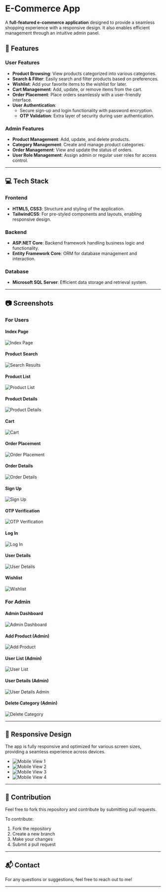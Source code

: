 # E-Commerce App  

A **full-featured e-commerce application** designed to provide a seamless shopping experience with a responsive design. It also enables efficient management through an intuitive admin panel.

## 🌟 Features  

### **User Features**  
- **Product Browsing**: View products categorized into various categories.  
- **Search & Filter**: Easily search and filter products based on preferences.  
- **Wishlist**: Add your favorite items to the wishlist for later.  
- **Cart Management**: Add, update, or remove items from the cart.  
- **Order Placement**: Place orders seamlessly with a user-friendly interface.  
- **User Authentication**:  
  - Secure sign-up and login functionality with password encryption.  
  - **OTP Validation**: Extra layer of security during user authentication.

### **Admin Features**  
- **Product Management**: Add, update, and delete products.  
- **Category Management**: Create and manage product categories.  
- **Order Management**: View and update the status of orders.  
- **User Role Management**: Assign admin or regular user roles for access control.  

---

## 💻 Tech Stack  

### **Frontend**  
- **HTML5, CSS3**: Structure and styling of the application.  
- **TailwindCSS**: For pre-styled components and layouts, enabling responsive design.  

### **Backend**  
- **ASP.NET Core**: Backend framework handling business logic and functionality.  
- **Entity Framework Core**: ORM for database management and interaction.  

### **Database**  
- **Microsoft SQL Server**: Efficient data storage and retrieval system.

---

## 📷 Screenshots  

### **For Users**  

#### Index Page  
![Index Page](https://github.com/user-attachments/assets/9416e15e-5049-44c7-86e9-bd3d969e2b04)

#### Product Search  
![Search Results](https://github.com/user-attachments/assets/8a01c70b-1010-4786-8308-a11b1206a650)

#### Product List  
![Product List](https://github.com/user-attachments/assets/e3895792-59d7-4b82-a014-d844717def5d)

#### Product Details  
![Product Details](https://github.com/user-attachments/assets/b3dd7c32-9e7f-47b7-b001-2b50658c53a4)

#### Cart  
![Cart](https://github.com/user-attachments/assets/c1c86978-6d09-44ca-b245-3563f7e6cd82)

#### Order Placement  
![Order Placement](https://github.com/user-attachments/assets/ac3ddbdc-86cc-44e1-a308-7cd917b44244)

#### Order Details  
![Order Details](https://github.com/user-attachments/assets/9049c8de-a68f-4ef3-95e2-ce359c2eea51)

#### Sign Up  
![Sign Up](https://github.com/user-attachments/assets/85f14254-3c8f-4673-a958-576198799f4a)

#### OTP Verification  
![OTP Verification](https://github.com/user-attachments/assets/a109d596-0089-46f8-95e6-968cbbed49cf)

#### Log In  
![Log In](https://github.com/user-attachments/assets/9b228e76-c076-473f-a882-627ccc98eaf6)

#### User Details  
![User Details](https://github.com/user-attachments/assets/b716637c-fe1e-4b5b-a7cd-af8eeddbbbfc)

#### Wishlist  
![Wishlist](https://github.com/user-attachments/assets/0de5ed3f-4700-4512-8cad-d2ab2dd7c372)

### **For Admin**  

#### Admin Dashboard  
![Admin Dashboard](https://github.com/user-attachments/assets/f7f35f05-047a-470e-a066-dfe4acc61280)

#### Add Product (Admin)  
![Add Product](https://github.com/user-attachments/assets/a029e827-1132-4f60-8890-8f15b2d51450)

#### User List (Admin)  
![User List](https://github.com/user-attachments/assets/d079f97a-419f-4141-9901-69266bf8278d)

#### User Details (Admin)  
![User Details Admin](https://github.com/user-attachments/assets/31d86e8b-0bcc-4bb5-86e7-5f32c69f8502)

#### Delete Category (Admin)  
![Delete Category](https://github.com/user-attachments/assets/18c816fe-7141-4d7f-9852-f7489d339d84)

---

## 📱 Responsive Design  

The app is fully responsive and optimized for various screen sizes, providing a seamless experience across devices.  

- ![Mobile View 1](https://github.com/user-attachments/assets/5339988d-3726-43bb-b473-3d5a712228a2)  
- ![Mobile View 2](https://github.com/user-attachments/assets/d227e238-654e-4d89-aa85-c3633d8026e6)  
- ![Mobile View 3](https://github.com/user-attachments/assets/6dd3f89e-a587-4364-b32e-62758869232f)  
- ![Mobile View 4](https://github.com/user-attachments/assets/dc75bc43-d4b6-4ce9-bc25-fc41e5e73fcf)

---

## 🤝 Contribution  

Feel free to fork this repository and contribute by submitting pull requests.  

To contribute:  
1. Fork the repository  
2. Create a new branch  
3. Make your changes  
4. Submit a pull request  

---

## 📬 Contact  

For any questions or suggestions, feel free to reach out to me!

---
